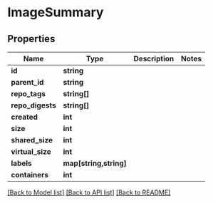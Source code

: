 # ImageSummary

## Properties
Name | Type | Description | Notes
------------ | ------------- | ------------- | -------------
**id** | **string** |  | 
**parent_id** | **string** |  | 
**repo_tags** | **string[]** |  | 
**repo_digests** | **string[]** |  | 
**created** | **int** |  | 
**size** | **int** |  | 
**shared_size** | **int** |  | 
**virtual_size** | **int** |  | 
**labels** | **map[string,string]** |  | 
**containers** | **int** |  | 

[[Back to Model list]](../README.md#documentation-for-models) [[Back to API list]](../README.md#documentation-for-api-endpoints) [[Back to README]](../README.md)


